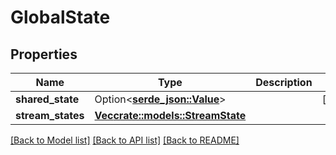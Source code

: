 # GlobalState

## Properties

Name | Type | Description | Notes
------------ | ------------- | ------------- | -------------
**shared_state** | Option<[**serde_json::Value**](.md)> |  | [optional]
**stream_states** | [**Vec<crate::models::StreamState>**](StreamState.md) |  | 

[[Back to Model list]](../README.md#documentation-for-models) [[Back to API list]](../README.md#documentation-for-api-endpoints) [[Back to README]](../README.md)


